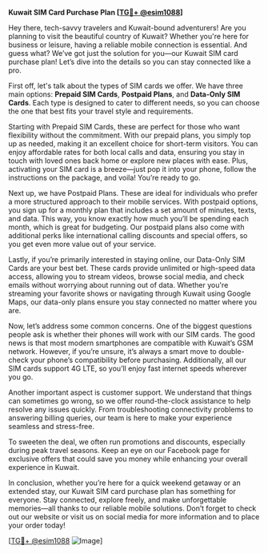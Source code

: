 **Kuwait SIM Card Purchase Plan [[TG💪+ @esim1088](https://t.me/s/esim1088)]**

Hey there, tech-savvy travelers and Kuwait-bound adventurers! Are you planning to visit the beautiful country of Kuwait? Whether you're here for business or leisure, having a reliable mobile connection is essential. And guess what? We’ve got just the solution for you—our Kuwait SIM card purchase plan! Let’s dive into the details so you can stay connected like a pro.

First off, let's talk about the types of SIM cards we offer. We have three main options: **Prepaid SIM Cards**, **Postpaid Plans**, and **Data-Only SIM Cards**. Each type is designed to cater to different needs, so you can choose the one that best fits your travel style and requirements.

Starting with Prepaid SIM Cards, these are perfect for those who want flexibility without the commitment. With our prepaid plans, you simply top up as needed, making it an excellent choice for short-term visitors. You can enjoy affordable rates for both local calls and data, ensuring you stay in touch with loved ones back home or explore new places with ease. Plus, activating your SIM card is a breeze—just pop it into your phone, follow the instructions on the package, and voila! You’re ready to go.

Next up, we have Postpaid Plans. These are ideal for individuals who prefer a more structured approach to their mobile services. With postpaid options, you sign up for a monthly plan that includes a set amount of minutes, texts, and data. This way, you know exactly how much you’ll be spending each month, which is great for budgeting. Our postpaid plans also come with additional perks like international calling discounts and special offers, so you get even more value out of your service.

Lastly, if you’re primarily interested in staying online, our Data-Only SIM Cards are your best bet. These cards provide unlimited or high-speed data access, allowing you to stream videos, browse social media, and check emails without worrying about running out of data. Whether you're streaming your favorite shows or navigating through Kuwait using Google Maps, our data-only plans ensure you stay connected no matter where you are.

Now, let’s address some common concerns. One of the biggest questions people ask is whether their phones will work with our SIM cards. The good news is that most modern smartphones are compatible with Kuwait’s GSM network. However, if you’re unsure, it’s always a smart move to double-check your phone’s compatibility before purchasing. Additionally, all our SIM cards support 4G LTE, so you’ll enjoy fast internet speeds wherever you go.

Another important aspect is customer support. We understand that things can sometimes go wrong, so we offer round-the-clock assistance to help resolve any issues quickly. From troubleshooting connectivity problems to answering billing queries, our team is here to make your experience seamless and stress-free.

To sweeten the deal, we often run promotions and discounts, especially during peak travel seasons. Keep an eye on our Facebook page for exclusive offers that could save you money while enhancing your overall experience in Kuwait.

In conclusion, whether you’re here for a quick weekend getaway or an extended stay, our Kuwait SIM card purchase plan has something for everyone. Stay connected, explore freely, and make unforgettable memories—all thanks to our reliable mobile solutions. Don’t forget to check out our website or visit us on social media for more information and to place your order today!

[[TG💪+ @esim1088](https://t.me/s/esim1088) ![Image](https://i.postimg.cc/Y0z9fWf4/image.png)]